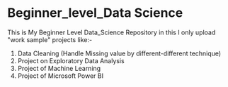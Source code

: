  # Beginner_level_Data Science 
This is My Beginner Level Data_Science Repository in this I only upload "work sample" projects like:-
1. Data Cleaning (Handle Missing value by different-different technique)
2. Project on Exploratory Data Analysis
3. Project of Machine Learning
4. Project of Microsoft Power BI
